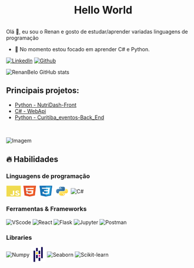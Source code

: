 <!--título-->
<div id="user-content-toc">
  <ul align="center">
    <summary><h1 style="display: inline-block">Hello World</h1></summary>
</div>

<!-- Presentation -->
<p>
  Olá 👋, eu sou o Renan e gosto de estudar/aprender variadas linguagens de programação

  - 🌱 No momento estou focado em aprender C# e Python.


<!-- Links -->

[![LinkedIn](https://img.shields.io/badge/LinkedIn-0077B5?style=for-the-badge&logo=linkedin&logoColor=white)](https://www.linkedin.com/in/christian-oliveira-925532257/)
[![Github](https://img.shields.io/badge/GitHub-100000?style=for-the-badge&logo=github&logoColor=white)](https://github.com/RenanBelo)

<!-- GithubStats -->
![RenanBelo GitHub stats](https://github-readme-stats.vercel.app/api?username=RenanBelo&show_icons=true&theme=gotham)

<!-- Portfolio -->
## Principais projetos:
- [Python - NutriDash-Front](https://github.com/RenanBelo/NutriDash-Front)
- [C# - WebApi](https://github.com/RenanBelo/WebApi_c)
- [Python - Curitiba_eventos-Back_End](https://github.com/RenanBelo/curitiba_eventos-Back_End)

<!-- GIF -->
<br>
<p align="left">
  <img align="center" src="https://media.giphy.com/media/v1.Y2lkPTc5MGI3NjExODN4ajkwNW0wNGdwbGVjYWcwb3RwbG1yNndpYzVkeWVnZXJxdDhzbSZlcD12MV9pbnRlcm5hbF9naWZfYnlfaWQmY3Q9Zw/H62NM1ab7wzMXURdoi/giphy.gif" 
 height= 400 weight= 400 alt="Imagem">
</p>

## 🔥 Habilidades
<!-- Skills: Programming Languages -->
  <div style="flex-basis: 48%;">
    <h3>Linguagens de programação</h3>
    <img align="center" alt="Js" height="30" width="40" src="https://raw.githubusercontent.com/devicons/devicon/master/icons/javascript/javascript-plain.svg">
    <img align="center" alt="HTML" height="30" width="40" src="https://raw.githubusercontent.com/devicons/devicon/master/icons/html5/html5-original.svg">
    <img align="center" alt="CSS" height="30" width="40" src="https://raw.githubusercontent.com/devicons/devicon/master/icons/css3/css3-original.svg">
    <img align="center" alt="Python" height="30" width="40" src="https://raw.githubusercontent.com/devicons/devicon/master/icons/python/python-original.svg">
    <img align="center" alt="C#" height="30" width="40" src="https://skillicons.dev/icons?i=cs">
  </div>
  
  <!-- Skills: Tools & Frameworks -->
  <div style="flex-basis: 48%;">
    <h3>Ferramentas & Frameworks</h3>
    <img align="center" alt="VScode" height="30" width="40" src="https://cdn.jsdelivr.net/gh/devicons/devicon/icons/vscode/vscode-original.svg">
    <img align="center" alt="React" height="30" width="40" src="https://skillicons.dev/icons?i=react">
    <img align="center" alt="Flask" height="30" width="40" src="https://skillicons.dev/icons?i=flask">
    <img align="center" alt="Jupyter" height="30" width="40" src="https://cdn.jsdelivr.net/gh/devicons/devicon/icons/jupyter/jupyter-original.svg">
    <img align="center" alt="Postman" height="30" width="40" src="https://skillicons.dev/icons?i=postman">
  </div>
  
  <!-- Skills: Libraries -->
  <div style="flex-basis: 48%;">
    <h3>Libraries</h3>
    <img align="center" alt="Numpy" height="30" width="40" src="https://cdn.jsdelivr.net/gh/devicons/devicon/icons/numpy/numpy-original.svg">
    <img align="center" alt="Pandas" src="https://raw.githubusercontent.com/devicons/devicon/2ae2a900d2f041da66e950e4d48052658d850630/icons/pandas/pandas-original.svg" alt="pandas" width="40" height="40"/>
    <img align="center" alt="Seaborn" src="https://seaborn.pydata.org/_images/logo-mark-lightbg.svg" alt="seaborn" width="40" height="40"/>
    <img align="center" alt="Scikit-learn" src="https://upload.wikimedia.org/wikipedia/commons/0/05/Scikit_learn_logo_small.svg" alt="scikit_learn" width="40" height="40"/>
  </div>

